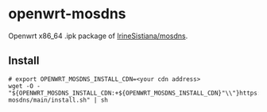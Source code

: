 # openwrt-mosdns

Openwrt x86_64 .ipk package of [IrineSistiana/mosdns](https://github.com/IrineSistiana/mosdns).

## Install

```shell
# export OPENWRT_MOSDNS_INSTALL_CDN=<your cdn address>
wget -O - "${OPENWRT_MOSDNS_INSTALL_CDN:+${OPENWRT_MOSDNS_INSTALL_CDN}"\\"}https://raw.githubusercontent.com/fangqiuming/openwrt-mosdns/main/install.sh" | sh
```